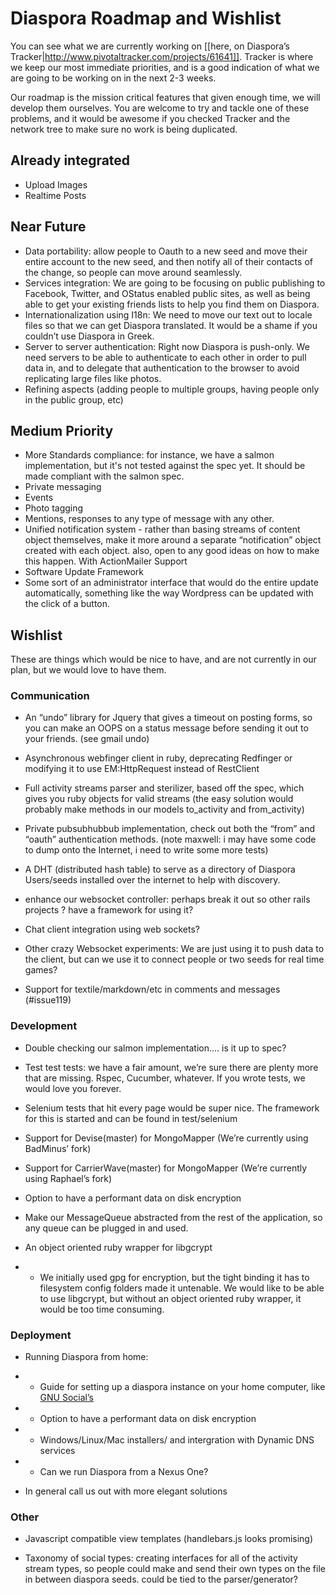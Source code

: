 # Diaspora Roadmap and Wishlist

You can see what we are currently working on [[here, on Diaspora’s Tracker|http://www.pivotaltracker.com/projects/61641]]. Tracker is where we keep our most immediate priorities, and is a good indication of what we are going to be working on in the next 2-3 weeks.

Our roadmap is the mission critical features that given enough time, we will develop them ourselves.  You are welcome to try and tackle one of these problems, and it would be awesome if you checked Tracker and the network tree to make sure no work is being duplicated.

## Already integrated
- Upload Images
- Realtime Posts

## Near Future
- Data portability: allow people to Oauth to a new seed and move their entire account to the new seed, and then notify all of their contacts of the change, so people can move around seamlessly.
- Services integration:  We are going to be focusing on public publishing to Facebook, Twitter, and OStatus enabled public sites, as well as being able to get your existing friends lists to help you find them on Diaspora.
- Internationalization using I18n: We need to move our text out to locale files so that we can get Diaspora translated.  It would be a shame if you couldn’t use Diaspora in Greek.
- Server to server authentication:  Right now Diaspora is push-only.  We need servers to be able to authenticate to each other in order to pull data in, and to delegate that authentication to the browser to avoid replicating large files like photos.
- Refining aspects (adding people to multiple groups, having people only in the public group, etc) 

## Medium Priority
- More Standards compliance: for instance, we have a salmon implementation, but it's not tested against the spec yet.  It should be made compliant with the salmon spec.
- Private messaging
- Events
- Photo tagging
- Mentions, responses to any type of message with any other.
- Unified notification system - rather than basing streams of content object themselves, make it more around a separate “notification” object created with each object.  also, open to any good ideas on how to make this happen.  With ActionMailer Support
- Software Update Framework
- Some sort of an administrator interface that would do the entire update automatically, something like the way Wordpress can be updated with the click of a button.

## Wishlist

These are things which would be nice to have, and are not currently in our plan, but we would love to have them.

### Communication

- An “undo” library for Jquery that gives a timeout on posting forms, so you can make an OOPS on a status message before sending it out to your friends. (see gmail undo)
- Asynchronous  webfinger client in ruby, deprecating Redfinger or modifying it to use EM:HttpRequest instead of RestClient
- Full activity streams parser and sterilizer, based off the spec, which gives you ruby objects for valid streams (the easy solution would probably make methods in our models to_activity and from_activity)
- Private pubsubhubbub implementation, check out both the “from” and “oauth” authentication methods. (note maxwell: i may have some code to dump onto the Internet, i need to write some more tests)

- A DHT (distributed hash table) to serve as a directory of Diaspora Users/seeds installed over the internet to help with discovery.
- enhance our websocket controller: perhaps break it out so other rails projects ? have a framework for using it?
- Chat client integration using web sockets?
- Other crazy Websocket experiments: We are just using it to push data to the client, but can we use it to connect people or two seeds for real time games?

- Support for textile/markdown/etc in comments and messages (#issue119)


### Development

- Double checking our salmon implementation.... is it up to spec?
- Test test tests: we have a fair amount, we’re sure there are plenty more that are missing.  Rspec, Cucumber, whatever.  If you wrote tests, we would love you forever.
- Selenium tests that hit every page would be super nice. The framework for this is started and can be found in test/selenium
- Support for Devise(master) for MongoMapper (We’re currently using BadMinus’ fork)
- Support for CarrierWave(master) for MongoMapper (We’re currently using Raphael’s fork)
- Option to have a performant data on disk encryption
- Make our MessageQueue abstracted from the rest of the application, so any queue can be plugged in and used.

- An object oriented ruby wrapper for libgcrypt
 - - We initially used gpg for encryption, but the tight binding it has to filesystem config folders made it untenable. We would like to be able to use libgcrypt, but without an object oriented ruby wrapper, it would be too time consuming.

### Deployment

- Running Diaspora from home:
- - Guide for setting up a diaspora instance on your home computer, like [GNU Social’s](http://foocorp.net/projects/fooplug/)
- - Option to have a performant data on disk encryption
- - Windows/Linux/Mac installers/ and intergration with Dynamic DNS services
- - Can we run Diaspora from a Nexus One?

- In general call us out with more elegant solutions


### Other
- Javascript compatible view templates (handlebars.js looks promising)

- Taxonomy of social types: creating interfaces for all of the activity stream types, so people could make and send their own types on the file in between diaspora seeds. could be tied to the parser/generator?
